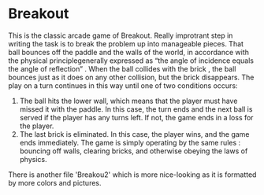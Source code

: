 # Breakout
This is the classic arcade game of Breakout. Really improtrant step in writing the task is to break the problem up into manageable pieces. That ball bounces off the paddle and the walls of the world, in accordance with the physical principlegenerally expressed as “the angle of incidence equals the angle of
reflection” . When the ball collides with the brick , the ball bounces just as it does on any other collision, but the brick disappears. 
The play on a turn continues in this way until one of two conditions occurs:
1. The ball hits the lower wall, which means that the player must have missed it with the paddle. In this case, the turn ends and the next ball is served if the player has any turns left. If not, the game ends in a loss for the player.
2. The last brick is eliminated. In this case, the player wins, and the game ends immediately.
The game is simply operating by the same rules : bouncing off walls, clearing bricks, and otherwise obeying the laws of physics.

There is another file 'Breakou2' which is more nice-looking as it is formatted by more colors and pictures.

